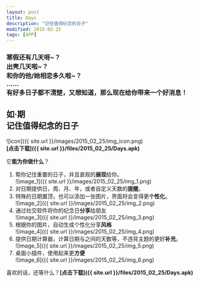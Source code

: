 ```yaml
---
layout: post
title: Days
description: "记住值得纪念的日子"
modified: 2015-02-25
tags: [APP]
---
```


### 寒假还有几天呀~？<br/>出壳几天啦~？<br/>和你的他/她相恋多久啦~？<br/>……<br/>有好多日子都不清楚，又想知道，那么现在给你带来一个好消息！

## 如·期<br/>记住值得纪念的日子

![icon]({{ site.url }}/images/2015_02_25/img_icon.png)<br/>
**[点击下载]({{ site.url }}/files/2015_02_25/Days.apk)**

它**能为你做什么**？<br/>


1. 帮你记住重要的日子，并且直观的**展现**给你。<br/>
![image_1]({{ site.url }}/images/2015_02_25/img_1.png)
2. 对日期提供日，周、月、年，或者自定义天数的**提醒**。
3. 特殊的日期置顶，也可以添加一张图片，界面将会变得更**个性化**。<br/>
![image_2]({{ site.url }}/images/2015_02_25/img_2.png)
4. 通过社交软件将你的纪念日**分享**给朋友<br/>
![image_3]({{ site.url }}/images/2015_02_25/img_3.png)
5. 根据你的图片，自动生成个性化分享**风格**<br/>
![image_4]({{ site.url }}/images/2015_02_25/img_4.png)
6. 提供日期计算器，计算日期与之间的天数等，不违背主题的更好**补充**。<br/>
![image_5]({{ site.url }}/images/2015_02_25/img_5.png)
7. 桌面小插件，使用起来更**方便**<br/>
![image_6]({{ site.url }}/images/2015_02_25/img_6.png)

喜欢的话，还等什么？**[点击下载]({{ site.url }}/files/2015_02_25/Days.apk)**